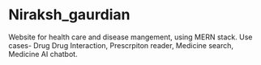 # Niraksh_gaurdian
Website for health care and disease mangement, using MERN stack. Use cases- Drug Drug Interaction, Prescrpiton reader, Medicine search, Medicine AI chatbot.

